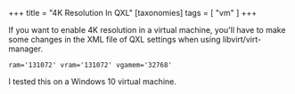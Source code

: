 +++
title = "4K Resolution In QXL"
[taxonomies]
tags = [ "vm" ]
+++

If you want to enable 4K resolution in a virtual machine, you'll have to make some changes in the
XML file of QXL settings when using libvirt/virt-manager.

```
ram='131072' vram='131072' vgamem='32768'
```

I tested this on a Windows 10 virtual machine.

